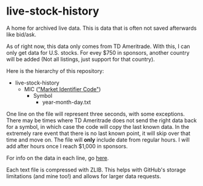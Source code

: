# live-stock-history
A home for archived live data. This is data that is often not saved afterwards like bid/ask. 

As of right now, this data only comes from TD Ameritrade. With this, I can only get data for U.S. stocks. For evey $750 in sponsors, another country will be added (Not all listings, just support for that country). 

Here is the hierarchy of this repository:

* live-stock-history
  * MIC (["Market Identifier Code"](https://www.iso20022.org/market-identifier-codes))
    * Symbol
      * year-month-day.txt

One line on the file will represent three seconds, with some exceptions. There may be times where TD Ameritrade does not send the right data back for a symbol, in which case the code will copy the last known data. In the extremely rare event that there is no last known point, it will skip over that time and move on. The file will __only__ include date from regular hours. I will add after hours once I reach $1,000 in sponsors. 

For info on the data in each line, go [here](https://developer.tdameritrade.com/quotes/apis/get/marketdata/%7Bsymbol%7D/quotes).

Each text file is compressed with ZLIB. This helps with GitHub's storage limitations (and mine too!) and allows for larger data requests. 
